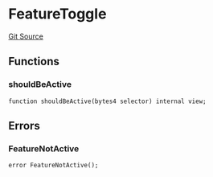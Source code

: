 # FeatureToggle
[Git Source](https://github.com/metacontract/mc/blob/main/src/std/functions/protected/protection/FeatureToggle.sol)


## Functions
### shouldBeActive


```solidity
function shouldBeActive(bytes4 selector) internal view;
```

## Errors
### FeatureNotActive

```solidity
error FeatureNotActive();
```

